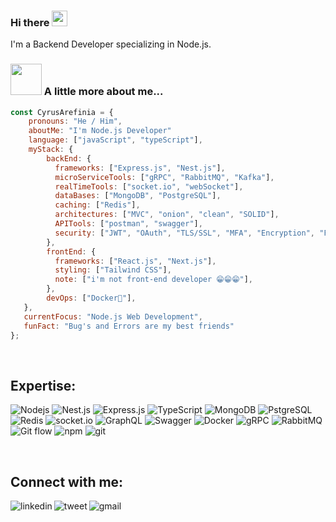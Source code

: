 ### Hi there <a href="https://www.gautamkrishnar.com/"><img src="https://media.giphy.com/media/hvRJCLFzcasrR4ia7z/giphy.gif" width="25px"></a>

I'm a Backend Developer specializing in Node.js.


### <img src="https://media.giphy.com/media/VgCDAzcKvsR6OM0uWg/giphy.gif" width="50"> A little more about me...  

```javascript
const CyrusArefinia = {     
    pronouns: "He / Him",     
    aboutMe: "I'm Node.js Developer"
    language: ["javaScript", "typeScript"],         
    myStack: {             
        backEnd: {             
          frameworks: ["Express.js", "Nest.js"],                   
          microServiceTools: ["gRPC", "RabbitMQ", "Kafka"],
          realTimeTools: ["socket.io", "webSocket"],
          dataBases: ["MongoDB", "PostgreSQL"],
          caching: ["Redis"],
          architectures: ["MVC", "onion", "clean", "SOLID"],
          APITools: ["postman", "swagger"],
          security: ["JWT", "OAuth", "TLS/SSL", "MFA", "Encryption", "Firewalls", "API Keys"], // And other...
        },         
        frontEnd: {        
          frameworks: ["React.js", "Next.js"],  
          styling: ["Tailwind CSS"],                      
          note: ["i'm not front-end developer 😁😁😁"],         
        },         
        devOps: ["Docker🐳"],               
   },    
   currentFocus: "Node.js Web Development",     
   funFact: "Bug's and Errors are my best friends" 
};
```

<br>

## Expertise:
<p>
  <img alt="Nodejs" src="https://img.shields.io/static/v1?style=for-the-badge&message=Node.js&color=339933&logo=Node.js&logoColor=FFFFFF&label=" />
  <img alt="Nest.js", src="https://img.shields.io/static/v1?style=for-the-badge&message=NestJS&color=E0234E&logo=NestJS&logoColor=FFFFFF&label=" />
  <img alt="Express.js", src="https://img.shields.io/static/v1?style=for-the-badge&message=ExpressJS&color=yellow&logo=Express&logoColor=FFFFFF&label=" />
  <img alt="TypeScript" src="https://img.shields.io/badge/-TypeScript-007ACC?style=flat-square&logo=typescript&logoColor=white" />
  <img alt="MongoDB" src="https://img.shields.io/badge/-MongoDB-13aa52?style=flat-square&logo=mongodb&logoColor=white" />
     <img alt="PstgreSQL" src="https://img.shields.io/static/v1?style=for-the-badge&message=PostgreSQL&color=4169E1&logo=PostgreSQL&logoColor=FFFFFF&label=" />
    <img alt="Redis" src="https://img.shields.io/badge/-Redis-B02727?style=flat-square&logo=redis&logoColor=white" />
    <img alt="socket.io" src="https://img.shields.io/badge/-Socket.io-ffffff?style=flat-square&logo=socket.io&logoColor=black" />
  <img alt="GraphQL" src="https://img.shields.io/badge/-GraphQL-E10098?style=flat-square&logo=graphql&logoColor=white" />
  <img alt="Swagger" src="https://img.shields.io/static/v1?style=for-the-badge&message=Swagger&color=222222&logo=Swagger&logoColor=85EA2D&label=" />
  <img alt="Docker" src="https://img.shields.io/badge/-Docker-46a2f1?style=flat-square&logo=docker&logoColor=white" />
  <img alt="gRPC" src="https://img.shields.io/badge/gRPC%20-%236DB33F.svg?&style=flat-square&logo=grpc&logoColor=orange&color=orange" />
  <img alt="RabbitMQ" src="https://img.shields.io/static/v1?style=for-the-badge&message=RabbitMQ&color=FF6600&logo=RabbitMQ&logoColor=FFFFFF&label=" />
  <img alt="Git flow" src="https://img.shields.io/badge/Git flow%20-%236DB33F.svg?&style=flat-square&logo=git&logoColor=white&color=blue" />
  <img alt="npm" src="https://img.shields.io/badge/-NPM-CB3837?style=flat-square&logo=npm&logoColor=white" />
  <img alt="git" src="https://img.shields.io/badge/-Git-F05032?style=flat-square&logo=git&logoColor=white" />
</p>


<br>

## Connect with me:

[<img align="left" alt="linkedin" src="https://img.shields.io/badge/linkedin%20-%236DB33F.svg?&color=blue&style=for-the-badge&logo=linkedin&logoColor=white" />](https://www.linkedin.com/in/backendcyrus/)
[<img align="left" alt="tweet" src="https://img.shields.io/badge/twitter-%2312100E.svg?&style=for-the-badge&logo=X&logoColor=white" />](https://twitter.com/BackendCyrus)
[<img align="left" alt="gmail" src="https://img.shields.io/badge/Gmail-B02727.svg?&style=for-the-badge&logo=gmail&logoColor=white" />](mailto:backendcyrus@gmail.com)


<br>

